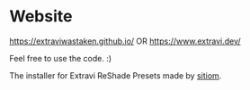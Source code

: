 # Website

https://extraviwastaken.github.io/ OR https://www.extravi.dev/

Feel free to use the code. :) 

The installer for Extravi ReShade Presets made by [sitiom](https://github.com/ExtraviWasTaken/SetupFile).
